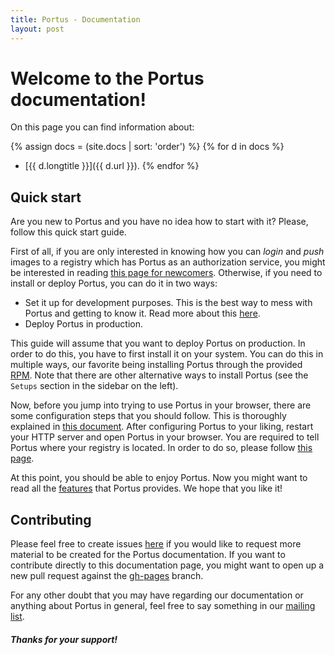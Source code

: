 ```yaml
---
title: Portus - Documentation
layout: post
---
```


# Welcome to the Portus documentation!

On this page you can find information about:

{% assign docs = (site.docs | sort: 'order') %}
{% for d in docs %}
- [{{ d.longtitle }}]({{ d.url }}).
{% endfor %}

## Quick start

Are you new to Portus and you have no idea how to start with it? Please, follow
this quick start guide.

First of all, if you are only interested in knowing how you can *login* and *push*
images to a registry which has Portus as an authorization service, you might be
interested in reading [this page for newcomers](/docs/first-steps.html).
Otherwise, if you need to install or deploy Portus, you can do it in two ways:

- Set it up for development purposes. This is the best way to mess with
Portus and getting to know it. Read more about this
[here](https://github.com/SUSE/Portus/wiki#developmentplayground-environments).
- Deploy Portus in production.

This guide will assume that you want to deploy Portus on production. In order
to do this, you have to first install it on your system. You can do this in
multiple ways, our favorite being installing Portus through the provided
[RPM](/docs/setups/1_rpm_packages.html). Note that there are other alternative
ways to install Portus (see the `Setups` section in the sidebar on the left).

Now, before you jump into trying to use Portus in your browser, there are
some configuration steps that you should follow. This is thoroughly explained
in [this document](/docs/Configuring-Portus.html). After configuring Portus to
your liking, restart your HTTP server and open Portus in your browser. You are
required to tell Portus where your registry is located. In order to do so,
please follow [this page](/docs/Configuring-the-registry.html).

At this point, you should be able to enjoy Portus. Now you might want to read
all the [features](/features.html) that Portus provides. We hope that you like
it!

## Contributing

Please feel free to create issues [here](https://github.com/SUSE/Portus) if
you would like to request more material to be created for the Portus
documentation. If you want to contribute directly to this documentation page,
you might want to open up a new pull request against the
[gh-pages](https://github.com/SUSE/Portus/tree/gh-pages) branch.

For any other doubt that you may have regarding our documentation or anything
about Portus in general, feel free to say something in our [mailing
list](https://groups.google.com/forum/#!forum/portus-dev).

##### Thanks for your support!

